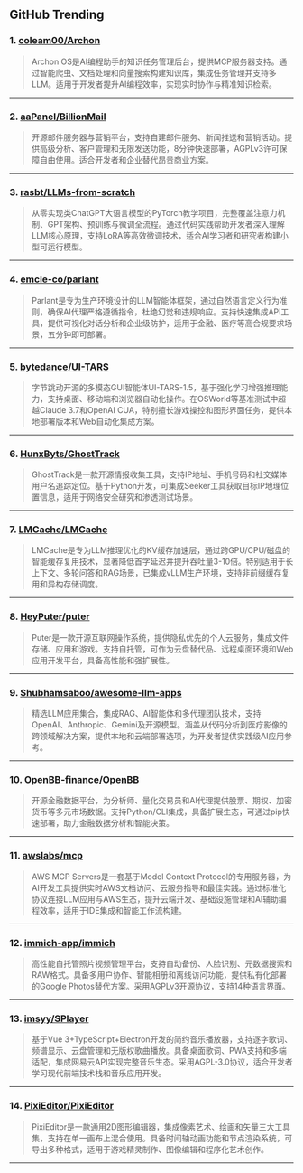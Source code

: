 ## GitHub Trending


### 1. [coleam00/Archon](https://github.com/coleam00/Archon)
> Archon OS是AI编程助手的知识任务管理后台，提供MCP服务器支持。通过智能爬虫、文档处理和向量搜索构建知识库，集成任务管理并支持多LLM。适用于开发者提升AI编程效率，实现实时协作与精准知识检索。
---

### 2. [aaPanel/BillionMail](https://github.com/aaPanel/BillionMail)
> 开源邮件服务器与营销平台，支持自建邮件服务、新闻推送和营销活动。提供高级分析、客户管理和无限发送功能，8分钟快速部署，AGPLv3许可保障自由使用。适合开发者和企业替代昂贵商业方案。
---

### 3. [rasbt/LLMs-from-scratch](https://github.com/rasbt/LLMs-from-scratch)
> 从零实现类ChatGPT大语言模型的PyTorch教学项目，完整覆盖注意力机制、GPT架构、预训练与微调全流程。通过代码实践帮助开发者深入理解LLM核心原理，支持LoRA等高效微调技术，适合AI学习者和研究者构建小型可运行模型。
---

### 4. [emcie-co/parlant](https://github.com/emcie-co/parlant)
> Parlant是专为生产环境设计的LLM智能体框架，通过自然语言定义行为准则，确保AI代理严格遵循指令，杜绝幻觉和违规响应。支持快速集成API工具，提供可视化对话分析和企业级防护，适用于金融、医疗等高合规要求场景，五分钟即可部署。
---

### 5. [bytedance/UI-TARS](https://github.com/bytedance/UI-TARS)
> 字节跳动开源的多模态GUI智能体UI-TARS-1.5，基于强化学习增强推理能力，支持桌面、移动端和浏览器自动化操作。在OSWorld等基准测试中超越Claude 3.7和OpenAI CUA，特别擅长游戏操控和图形界面任务，提供本地部署版本和Web自动化集成方案。
---

### 6. [HunxByts/GhostTrack](https://github.com/HunxByts/GhostTrack)
> GhostTrack是一款开源情报收集工具，支持IP地址、手机号码和社交媒体用户名追踪定位。基于Python开发，可集成Seeker工具获取目标IP地理位置信息，适用于网络安全研究和渗透测试场景。
---

### 7. [LMCache/LMCache](https://github.com/LMCache/LMCache)
> LMCache是专为LLM推理优化的KV缓存加速层，通过跨GPU/CPU/磁盘的智能缓存复用技术，显著降低首字延迟并提升吞吐量3-10倍。特别适用于长上下文、多轮问答和RAG场景，已集成vLLM生产环境，支持非前缀缓存复用和异构存储调度。
---

### 8. [HeyPuter/puter](https://github.com/HeyPuter/puter)
> Puter是一款开源互联网操作系统，提供隐私优先的个人云服务，集成文件存储、应用和游戏。支持自托管，可作为云盘替代品、远程桌面环境和Web应用开发平台，具备高性能和强扩展性。
---

### 9. [Shubhamsaboo/awesome-llm-apps](https://github.com/Shubhamsaboo/awesome-llm-apps)
> 精选LLM应用集合，集成RAG、AI智能体和多代理团队技术，支持OpenAI、Anthropic、Gemini及开源模型。涵盖从代码分析到医疗影像的跨领域解决方案，提供本地和云端部署选项，为开发者提供实践级AI应用参考。
---

### 10. [OpenBB-finance/OpenBB](https://github.com/OpenBB-finance/OpenBB)
> 开源金融数据平台，为分析师、量化交易员和AI代理提供股票、期权、加密货币等多元市场数据。支持Python/CLI集成，具备扩展生态，可通过pip快速部署，助力金融数据分析和智能决策。
---

### 11. [awslabs/mcp](https://github.com/awslabs/mcp)
> AWS MCP Servers是一套基于Model Context Protocol的专用服务器，为AI开发工具提供实时AWS文档访问、云服务指导和最佳实践。通过标准化协议连接LLM应用与AWS生态，提升云端开发、基础设施管理和AI辅助编程效率，适用于IDE集成和智能工作流构建。
---

### 12. [immich-app/immich](https://github.com/immich-app/immich)
> 高性能自托管照片视频管理平台，支持自动备份、人脸识别、元数据搜索和RAW格式。具备多用户协作、智能相册和离线访问功能，提供私有化部署的Google Photos替代方案。采用AGPLv3开源协议，支持14种语言界面。
---

### 13. [imsyy/SPlayer](https://github.com/imsyy/SPlayer)
> 基于Vue 3+TypeScript+Electron开发的简约音乐播放器，支持逐字歌词、频谱显示、云盘管理和无版权歌曲播放。具备桌面歌词、PWA支持和多端适配，集成网易云API实现完整音乐生态。采用AGPL-3.0协议，适合开发者学习现代前端技术栈和音乐应用开发。
---

### 14. [PixiEditor/PixiEditor](https://github.com/PixiEditor/PixiEditor)
> PixiEditor是一款通用2D图形编辑器，集成像素艺术、绘画和矢量三大工具集，支持在单一画布上混合使用。具备时间轴动画功能和节点渲染系统，可导出多种格式，适用于游戏精灵制作、图像编辑和程序化艺术创作。
---
